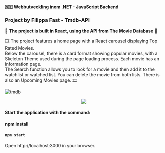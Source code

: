 #### 🇸🇪 Webbutveckling inom .NET - JavaScript Backend
### Project by Filippa Fast - Tmdb-API

:movie_camera: **The project is built in React, using the API from The Movie Database** :movie_camera:

:film_strip: The project features a home page with a React carousel displaying Top Rated Movies. <br>Below the carousel, there is a card format showing popular movies, with a Skeleton Theme used during the page loading process. Each movie has an information page. <br>The Search function allows you to look for a movie and then add it to the watchlist or watched list. You can delete the movie from both lists. There is also an Upcoming Movies page. :film_strip:

![tmdb](https://github.com/user-attachments/assets/daba12d7-01a7-4173-9f76-5ede879914a2)

<p align="center">
  <a href="https://skillicons.dev">
    <img src="https://skillicons.dev/icons?i=react,javascript" />
  </a>
</p>

#### Start the application with the command:
#### npm install
#### `npm start`

Open http://localhost:3000 in your browser.
